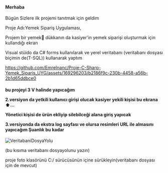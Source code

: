 <h4>
  Merhaba </h4>
  Bügün Sizlere ilk projemi tanıtmak için geldim 
  <p>Proje Adı:Yemek Sipariş Uygulaması,</p>
   </p>Projem bir yemek🍔 dükkanın da kasiyer'in yemek siparişi oluşturmak için  kullandığı ekran </p>
   <p>Visual stüido da C# forms kullanılarak ve yerel veritabanı (veritabanı dosyası biçimin de(T-SQL)) kullanarak yaptım </p>




https://github.com/EmreInanc/Proje-C-Sharp-Yemek_Siparis_UYG/assets/169296203/b2186f9c-230b-4458-a56b-2b1d65ddbce0


<h4>
  <p>
    bu projeyi 3 V halinde yapıcağım
    <p> 2.versiyon da yetkili kullanıcı girişi olucak kasiyer yekili kişisi bu ekrana ⬆︎...</p>
    <p> Yönetici kişisi de ürün ekliyip silebilceği alana giriş yapıcak</p>
    <p> 3.versiyonda da ekstra log sayfası ve olursa resimleri URL ile almasını yapıcağım
    Şuanlık bu kadar</p>
  </p>
</h4>

![VeritabaniDosyaYolu](https://github.com/EmreInanc/Proje-C-Sharp-Yemek_Siparis_UYG/assets/169296203/107a5913-5fdc-47b0-8c2e-f1b32704218f)
  <p>(bu kısıma veritabanı dosyayolunu yazın) </p>
proje foto klasörünü C:/ sürücüsünün içine sürükleyin(veritabanı dosyası için de mevcut)
